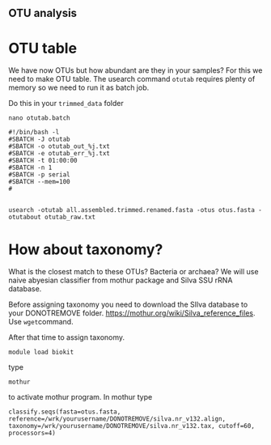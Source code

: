 ## OTU analysis

# OTU table
We have now OTUs but how abundant are they in your samples? For this we need to make OTU table. The usearch command `otutab` requires plenty of memory so we need to run it as batch job. 

Do this in your `trimmed_data` folder
```
nano otutab.batch
```

```
#!/bin/bash -l
#SBATCH -J otutab
#SBATCH -o otutab_out_%j.txt
#SBATCH -e otutab_err_%j.txt
#SBATCH -t 01:00:00
#SBATCH -n 1
#SBATCH -p serial
#SBATCH --mem=100
#


usearch -otutab all.assembled.trimmed.renamed.fasta -otus otus.fasta -otutabout otutab_raw.txt

```
# How about taxonomy? 

What is the closest match to these OTUs? Bacteria or archaea? We will use naive abyesian classifier from mothur package and Silva SSU rRNA database.

Before assigning taxonomy you need to download the SIlva database to your DONOTREMOVE folder. https://mothur.org/wiki/Silva_reference_files. Use `wget`command. 

After that time to assign taxonomy.

```
module load biokit
```
type
```
mothur
```
to activate mothur program. In mothur type

```
classify.seqs(fasta=otus.fasta, reference=/wrk/yourusername/DONOTREMOVE/silva.nr_v132.align, taxonomy=/wrk/yourusername/DONOTREMOVE/silva.nr_v132.tax, cutoff=60, processors=4)
```


